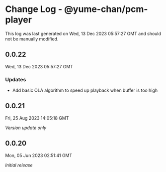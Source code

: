 # Change Log - @yume-chan/pcm-player

This log was last generated on Wed, 13 Dec 2023 05:57:27 GMT and should not be manually modified.

## 0.0.22
Wed, 13 Dec 2023 05:57:27 GMT

### Updates

- Add basic OLA algorithm to speed up playback when buffer is too high

## 0.0.21
Fri, 25 Aug 2023 14:05:18 GMT

_Version update only_

## 0.0.20
Mon, 05 Jun 2023 02:51:41 GMT

_Initial release_

